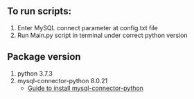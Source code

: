 ## To run scripts:
1. Enter MySQL connect parameter at config.txt file
2. Run Main.py script in terminal under correct python version

## Package version
1. python 3.7.3
2. mysql-connector-python 8.0.21
    * [Guide to install mysql-connector-python](https://dev.mysql.com/doc/connector-python/en/connector-python-installation.html)
